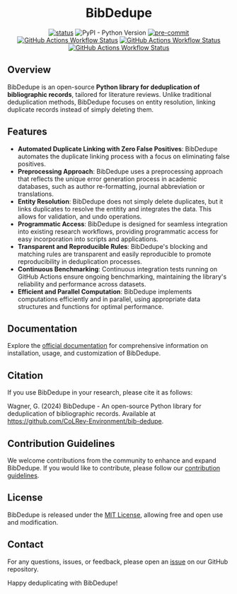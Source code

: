 <div align="center">

# BibDedupe


<!-- [![License](https://img.shields.io/github/license/CoLRev-Ecosystem/bib-dedupe.svg)](https://github.com/CoLRev-Environment/bib-dedupe/releases/) -->
[![status](https://joss.theoj.org/papers/b954027d06d602c106430e275fe72130/status.svg)](https://joss.theoj.org/papers/b954027d06d602c106430e275fe72130)
![PyPI - Python Version](https://img.shields.io/pypi/pyversions/bib-dedupe)
[![pre-commit](https://img.shields.io/badge/pre--commit-enabled-brightgreen?logo=pre-commit&logoColor=white)](https://github.com/pre-commit/pre-commit)
[![GitHub Actions Workflow Status](https://img.shields.io/github/actions/workflow/status/CoLRev-Environment/bib-dedupe/.github%2Fworkflows%2Ftests.yml?label=tests)](https://github.com/CoLRev-Environment/bib-dedupe/actions/workflows/tests.yml)
[![GitHub Actions Workflow Status](https://img.shields.io/github/actions/workflow/status/CoLRev-Environment/bib-dedupe/.github%2Fworkflows%2Fdocs.yml?label=docs)](https://github.com/CoLRev-Environment/bib-dedupe/actions/workflows/docs.yml)
[![GitHub Actions Workflow Status](https://img.shields.io/github/actions/workflow/status/CoLRev-Environment/bib-dedupe/.github%2Fworkflows%2Fevaluate.yml?label=continuous%20evaluation)](https://github.com/CoLRev-Environment/bib-dedupe/actions/workflows/evaluate.yml)

</div>

## Overview

BibDedupe is an open-source **Python library for deduplication of bibliographic records**, tailored for literature reviews.
Unlike traditional deduplication methods, BibDedupe focuses on entity resolution, linking duplicate records instead of simply deleting them.

## Features

- **Automated Duplicate Linking with Zero False Positives**: BibDedupe automates the duplicate linking process with a focus on eliminating false positives.
- **Preprocessing Approach**: BibDedupe uses a preprocessing approach that reflects the unique error generation process in academic databases, such as author re-formatting, journal abbreviation or translations.
- **Entity Resolution**: BibDedupe does not simply delete duplicates, but it links duplicates to resolve the entitity and integrates the data. This allows for validation, and undo operations.
- **Programmatic Access**: BibDedupe is designed for seamless integration into existing research workflows, providing programmatic access for easy incorporation into scripts and applications.
- **Transparent and Reproducible Rules**: BibDedupe's blocking and matching rules are transparent and easily reproducible to promote reproducibility in deduplication processes.
- **Continuous Benchmarking**: Continuous integration tests running on GitHub Actions ensure ongoing benchmarking, maintaining the library's reliability and performance across datasets.
- **Efficient and Parallel Computation**: BibDedupe implements computations efficiently and in parallel, using appropriate data structures and functions for optimal performance.

## Documentation

Explore the [official documentation](https://colrev-environment.github.io/bib-dedupe/) for comprehensive information on installation, usage, and customization of BibDedupe.

## Citation

If you use BibDedupe in your research, please cite it as follows:

Wagner, G. (2024) BibDedupe - An open-source Python library for deduplication of bibliographic records. Available at https://github.com/CoLRev-Environment/bib-dedupe.


## Contribution Guidelines

We welcome contributions from the community to enhance and expand BibDedupe. If you would like to contribute, please follow our [contribution guidelines](CONTRIBUTING.md).

## License

BibDedupe is released under the [MIT License](LICENSE), allowing free and open use and modification.

## Contact

For any questions, issues, or feedback, please open an [issue](https://github.com/CoLRev-Environment/bib-dedupe/issues) on our GitHub repository.

Happy deduplicating with BibDedupe!
